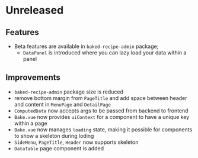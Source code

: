 # Unreleased

## Features

- Beta features are available in `baked-recipe-admin` package;
  - `DataPanel` is introduced where you can lazy load your data within a panel

## Improvements

- `baked-recipe-admin` package size is reduced
- remove bottom margin from `PageTitle` and add space between header and content
  in `MenuPage` and `DetailPage`
- `ComputedData` now accepts args to be passed from backend to frontend
- `Bake.vue` now provides `uiContext` for a component to have a unique key
  within a page
- `Bake.vue` now manages `loading` state, making it possible for components to
  show a skeleton during loding
- `SideMenu`, `PageTitle`, `Header` now supports skeleton
- `DataTable` page component is added
